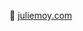<!--### Hi there 👋 -->

👋 [juliemoy.com](https://juliemoy.com)
<!--
**juliemoy/juliemoy** is a ✨ _special_ ✨ repository because its `README.md` (this file) appears on your GitHub profile.

Here are some ideas to get you started:

- 🔭 I’m currently working on ...
- 🌱 I’m currently learning interactive design at RISD
- 👯 I’m looking to collaborate on ...
- 🤔 I’m looking for help with ...
- 💬 Ask me about ...
- 📫 How to reach me: julie [at] juliemoy.com
- 😄 Pronouns: she/her
- ⚡ Fun fact: ...
-->
